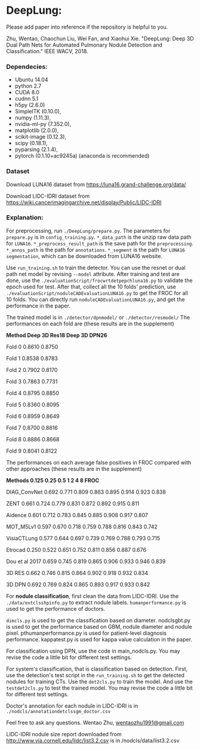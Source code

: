 # DeepLung:

Please add paper into reference if the repository is helpful to you.

Zhu, Wentao, Chaochun Liu, Wei Fan, and Xiaohui Xie. "DeepLung: Deep 3D Dual Path Nets for Automated Pulmonary Nodule Detection and Classification." IEEE WACV, 2018.

### Dependecies:
- Ubuntu 14.04
- python 2.7
- CUDA 8.0
- cudnn 5.1
- h5py (2.6.0)
- SimpleITK (0.10.0), 
- numpy (1.11.3), 
- nvidia-ml-py (7.352.0), 
- matplotlib (2.0.0), 
- scikit-image (0.12.3), 
- scipy (0.18.1), 
- pyparsing (2.1.4), 
- pytorch (0.1.10+ac9245a) (anaconda is recommended)

### Dataset
Download LUNA16 dataset from https://luna16.grand-challenge.org/data/

Download LIDC-IDRI dataset from https://wiki.cancerimagingarchive.net/display/Public/LIDC-IDRI

### Explanation:
For preprocessing, run `./DeepLung/prepare.py`. 
The parameters for `prepare.py` is in `config_training.py`.
`*_data_path` is the unzip raw data path for `LUNA16`.
`*_preprocess_result_path` is the save path for the `preprocessing`. 
`*_annos_path` is the path for `annotations`. 
`*_segment` is the path for `LUNA16 segmentation`, which can be downloaded from LUNA16 website.

Use `run_training.sh` to train the detector. You can use the resnet or dual path net model by revising `--model` attribute. After training and test are done, use the `./evaluationScript/frocwrtdetpepchluna16.py` to validate the epoch used for test. After that, collect all the 10 folds' prediction, use `./evaluationScript/noduleCADEvaluationLUNA16.py` to get the FROC for all 10 folds. You can directly run `noduleCADEvaluationLUNA16.py`, and get the performance in the paper.

The trained model is in `./detector/dpnmodel/` or `./detector/resmodel/`
The performances on each fold are (these results are in the supplement)

**Method	Deep 3D Res18	Deep 3D DPN26**

Fold 0	0.8610	      0.8750

Fold 1	0.8538	      0.8783

Fold 2	0.7902      	0.8170

Fold 3	0.7863      	0.7731

Fold 4	0.8795	      0.8850

Fold 5	0.8360  	    0.8095

Fold 6	0.8959  	    0.8649

Fold 7	0.8700      	0.8816

Fold 8	0.8886	      0.8668

Fold 9	0.8041    	  0.8122

The performances on each average false positives in FROC compared with other approaches (these results are in the supplement)

**Methods         0.125 0.25  0.5 1 2 4 8 FROC**

DIAG_ConvNet    0.692 0.771 0.809 0.863 0.895 0.914 0.923 0.838

ZENT            0.661 0.724 0.779 0.831 0.872 0.892 0.915 0.811

Aidence         0.601 0.712 0.783 0.845 0.885 0.908 0.917 0.807

MOT_M5Lv1       0.597 0.670 0.718 0.759 0.788 0.816 0.843 0.742

VisiaCTLung     0.577 0.644 0.697 0.739 0.769 0.788 0.793 0.715

Etrocad         0.250 0.522 0.651 0.752 0.811 0.856 0.887 0.676

Dou et al 2017  0.659 0.745 0.819 0.865 0.906 0.933 0.946 0.839

3D RES          0.662 0.746 0.815 0.864 0.902 0.918 0.932 0.834

3D DPN          0.692 0.769 0.824 0.865 0.893 0.917 0.933 0.842

For **nodule classification**, first clean the data from LIDC-IDRI. Use the `./data/extclsshpinfo.py` to extract nodule labels. `humanperformance.py` is used to get the performance of doctors. 

`dimcls.py` is used to get the classification based on diameter. nodclsgbt.py is used to get the performance based on GBM, nodule diameter and nodule pixel. pthumanperformance.py is used for patient-level diagnosis performance. kappatest.py is used for kappa value calculation in the paper.

For classification using DPN, use the code in main_nodcls.py. You may revise the code a little bit for different test settings.

For system's classification, that is classification based on detection. First, use the detection's test script in the `run_training.sh` to get the detected nodules for training CTs. Use the `det2cls.py` to train the model. And use the `testdet2cls.py` to test the trained model. You may revise the code a little bit for different test settings.

Doctor's annotation for each nodule in LIDC-IDRI is in `./nodcls/annotationdetclssgm_doctor.csv`

Feel free to ask any questions. Wentao Zhu, wentaozhu1991@gmail.com

LIDC-IDRI nodule size report downloaded from 
http://www.via.cornell.edu/lidc/list3.2.csv is in /nodcls/data/list3.2.csv
